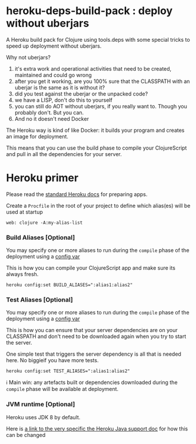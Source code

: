 # heroku-deps-build-pack : deploy without uberjars

A Heroku build pack for Clojure using tools.deps with some special tricks to speed up deployment without uberjars.

Why not uberjars?
1) it's extra work and operational activities that need to be created, maintained and could go wrong
2) after you get it working, are you 100% sure that the CLASSPATH with an uberjar is the same as it is without it?
3) did you test against the uberjar or the unpacked code?
4) we have a LISP, don't do this to yourself
5) you can still do AOT without uberjars, if you really want to. Though you probably don't. But you can.
6) And no it doesn't need Docker

The Heroku way is kind of like Docker: it builds your program and creates an image for deployment.

This means that you can use the build phase to compile your ClojureScript and pull in all the dependencies for your server.

# Heroku primer

Please read the [standard Heroku docs](https://devcenter.heroku.com/articles/preparing-a-codebase-for-heroku-deployment) for preparing apps.

Create a `Procfile` in the root of your project to define which alias(es) will be used at startup

```
web: clojure -A:my-alias-list
```

### Build Aliases [Optional]

You may specify one or more aliases to run during the `compile` phase of the deployment using a [config var](https://devcenter.heroku.com/articles/config-vars#managing-config-vars)

This is how you can compile your ClojureScript app and make sure its always fresh.

```
heroku config:set BUILD_ALIASES=":alias1:alias2"
```

### Test Aliases [Optional]

You may specify one or more aliases to run during the `compile` phase of the deployment using a [config var](https://devcenter.heroku.com/articles/config-vars#managing-config-vars)

This is how you can ensure that your server dependencies are on your CLASSPATH and don't need to be downloaded again when you try to start the server.

One simple test that triggers the server dependency is all that is needed here. No biggieif you have more tests.

```
heroku config:set TEST_ALIASES=":alias1:alias2"
```

:information_source: Main win: any artefacts built or dependencies downloaded during the `compile` phase will be available at deployment.

### JVM runtime [Optional]

Heroku uses JDK 8 by default.
 
Here is [a link to the very specific the Heroku Java support doc](https://devcenter.heroku.com/articles/java-support#supported-java-versions) for how this can be changed
